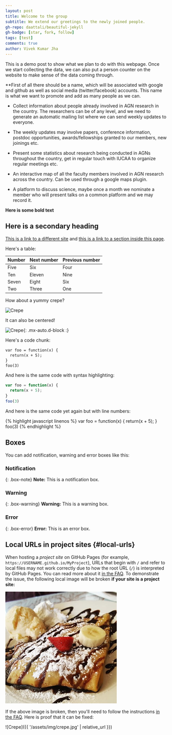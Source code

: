 ```yaml
---
layout: post
title: Welcome to the group
subtitle: We extend our greetings to the newly joined people.
gh-repo: daattali/beautiful-jekyll
gh-badge: [star, fork, follow]
tags: [test]
comments: true
author: Vivek Kumar Jha
---
```


This is a demo post to show what we plan to do with this webpage. Once we start collecting the data, we can also put a person counter on the website to make sense of the data coming through.

**First of all there should be a name, which will be associated with google and github as well as social media (twitter/facebook) accounts. This name is what we want to promote and add as many people as we can.

- Collect information about people already involved in AGN research in the country. The researchers can be of any level, and we need to generate an automatic mailing list where we can send weekly updates to everyone.

- The weekly updates may involve papers, conference information, postdoc opportunities, awards/fellowships granted to our members, new joinings etc.

- Present some statistics about research being conducted in AGNs throughout the country, get in regular touch with IUCAA to organize regular meetings etc.

- An interactive map of all the faculty members involved in AGN research across the country. Can be used through a google maps plugin.

-  A platform to discuss science, maybe once a month we nominate a member who will present talks on a common platform and we may record it.



**Here is some bold text**

## Here is a secondary heading

[This is a link to a different site](https://deanattali.com/) and [this is a link to a section inside this page](#local-urls).

Here's a table:

| Number | Next number | Previous number |
| :------ |:--- | :--- |
| Five | Six | Four |
| Ten | Eleven | Nine |
| Seven | Eight | Six |
| Two | Three | One |

How about a yummy crepe?

![Crepe](https://beautifuljekyll.com/assets/img/crepe.jpg)

It can also be centered!

![Crepe](https://beautifuljekyll.com/assets/img/crepe.jpg){: .mx-auto.d-block :}

Here's a code chunk:

~~~
var foo = function(x) {
  return(x + 5);
}
foo(3)
~~~

And here is the same code with syntax highlighting:

```javascript
var foo = function(x) {
  return(x + 5);
}
foo(3)
```

And here is the same code yet again but with line numbers:

{% highlight javascript linenos %}
var foo = function(x) {
  return(x + 5);
}
foo(3)
{% endhighlight %}

## Boxes
You can add notification, warning and error boxes like this:

### Notification

{: .box-note}
**Note:** This is a notification box.

### Warning

{: .box-warning}
**Warning:** This is a warning box.

### Error

{: .box-error}
**Error:** This is an error box.

## Local URLs in project sites {#local-urls}

When hosting a *project site* on GitHub Pages (for example, `https://USERNAME.github.io/MyProject`), URLs that begin with `/` and refer to local files may not work correctly due to how the root URL (`/`) is interpreted by GitHub Pages. You can read more about it [in the FAQ](https://beautifuljekyll.com/faq/#links-in-project-page). To demonstrate the issue, the following local image will be broken **if your site is a project site:**

![Crepe](/assets/img/crepe.jpg)

If the above image is broken, then you'll need to follow the instructions [in the FAQ](https://beautifuljekyll.com/faq/#links-in-project-page). Here is proof that it can be fixed:

![Crepe]({{ '/assets/img/crepe.jpg' | relative_url }})
